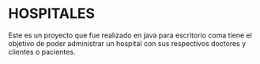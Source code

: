 # HOSPITALES
Este es un proyecto que fue realizado en java para escritorio coma tiene el objetivo de poder administrar un hospital con sus respectivos doctores y clientes o pacientes.
